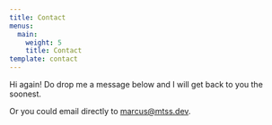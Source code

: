 ```yaml
---
title: Contact
menus:
  main:
    weight: 5
    title: Contact
template: contact
---
```


Hi again! Do drop me a message below and I will get back to you the soonest. 

Or you could email directly to [marcus@mtss.dev](mailto:marcus@mtss.dev).
